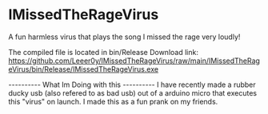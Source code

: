 # IMissedTheRageVirus
 A fun harmless virus that plays the song I missed the rage very loudly!

The compiled file is located in bin/Release
Download link: https://github.com/Leeer0y/IMissedTheRageVirus/raw/main/IMissedTheRageVirus/bin/Release/IMissedTheRageVirus.exe

---------- What Im Doing with this ----------
I have recently made a rubber ducky usb (also refered to as bad usb) out of a arduino micro that executes this "virus" on launch. I made this as a fun prank on my friends.
